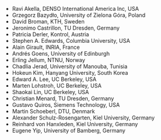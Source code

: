 - Ravi Akella, DENSO International America Inc, USA
- Grzegorz Bazydło, University of Zielona Góra, Poland
- David Broman, KTH, Sweden
- Jeronimo Castrillon, TU Dresden, Germany
- Patricia Derler, Kontrol, Austria
- Stephen A. Edwards, Columbia University, USA
- Alain Girault, INRIA, France
- Andrés Goens, University of Edinburgh
- Erling Jellum, NTNU, Norway
- Chadlia Jerad, University of Manouba, Tunisia
- Hokeun Kim, Hanyang University, South Korea
- Edward A. Lee, UC Berkeley, USA
- Marten Lohstroh, UC Berkeley, USA
- Shaokai Lin, UC Berkeley, USA
- Christian Menard, TU Dresden, Germany
- Gustavo Quiros, Siemens Technology, USA
- Martin Schoeberl, DTU, Denmark
- Alexander Schulz-Rosengarten, Kiel University, Germany
- Reinhard von Hanxleden, Kiel University, Germany
- Eugene Yip, University of Bamberg, Germany
